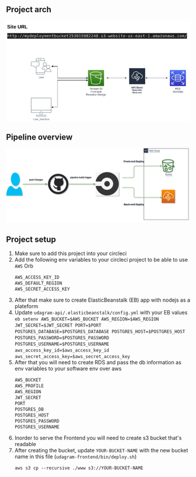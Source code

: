 ## Project arch
![alt text](/screenShots/Diagrams/Deployment_Diagram.drawio.png)

## Pipeline overview
![alt text](/screenShots/Diagrams/pipeline_Diagram.drawio.png)



## Project setup

1. Make sure to add this project into your circleci
1. Add the following env variables to your circleci project to be able to use `AWS` Orb
    ```
    AWS_ACCESS_KEY_ID
    AWS_DEFAULT_REGION
    AWS_SECRET_ACCESS_KEY
    ```
1. After that make sure to create ElasticBeanstalk (EB) app with nodejs as a plateform
1. Update  `udagram-api/.elasticbeanstalk/config.yml` with your EB values
`eb setenv AWS_BUCKET=$AWS_BUCKET AWS_REGION=$AWS_REGION  JWT_SECRET=$JWT_SECRET PORT=$PORT POSTGRES_DATABASE=$POSTGRES_DATABASE POSTGRES_HOST=$POSTGRES_HOST POSTGRES_PASSWORD=$POSTGRES_PASSWORD POSTGRES_USERNAME=$POSTGRES_USERNAME aws_access_key_id=$aws_access_key_id aws_secret_access_key=$aws_secret_access_key`
1. After that you will need to create RDS and pass the db information as env variables to your software env over aws 
    ```
    AWS_BUCKET
    AWS_PROFILE
    AWS_REGION
    JWT_SECRET
    PORT
    POSTGRES_DB
    POSTGRES_HOST
    POSTGRES_PASSWORD
    POSTGRES_USERNAME
    ```
1. Inorder to serve the Frontend you will need to create s3 bucket that's readable
1. After creating the bucket, update `YOUR-BUCKET-NAME` with the new bucket name in this file (`udagram-frontend/bin/deploy.sh`)  
    ```
    aws s3 cp --recursive ./www s3://YOUR-BUCKET-NAME
    ```